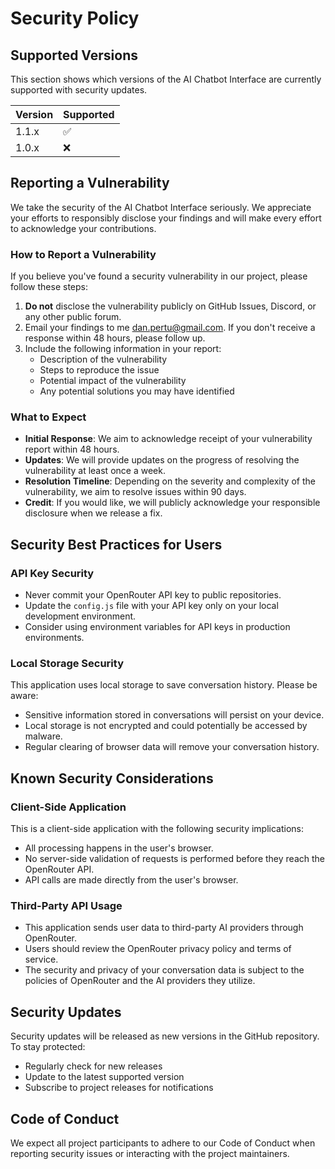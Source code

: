 # Security Policy

## Supported Versions

This section shows which versions of the AI Chatbot Interface are currently supported with security updates.

| Version | Supported          |
| ------- | ------------------ |
| 1.1.x   | :white_check_mark: |
| 1.0.x   | :x:                |

## Reporting a Vulnerability

We take the security of the AI Chatbot Interface seriously. We appreciate your efforts to responsibly disclose your findings and will make every effort to acknowledge your contributions.

### How to Report a Vulnerability

If you believe you've found a security vulnerability in our project, please follow these steps:

1. **Do not** disclose the vulnerability publicly on GitHub Issues, Discord, or any other public forum.
2. Email your findings to me [dan.pertu@gmail.com](dan.pertu@gmail.com). If you don't receive a response within 48 hours, please follow up.
3. Include the following information in your report:
   - Description of the vulnerability
   - Steps to reproduce the issue
   - Potential impact of the vulnerability
   - Any potential solutions you may have identified

### What to Expect

- **Initial Response**: We aim to acknowledge receipt of your vulnerability report within 48 hours.
- **Updates**: We will provide updates on the progress of resolving the vulnerability at least once a week.
- **Resolution Timeline**: Depending on the severity and complexity of the vulnerability, we aim to resolve issues within 90 days.
- **Credit**: If you would like, we will publicly acknowledge your responsible disclosure when we release a fix.

## Security Best Practices for Users

### API Key Security

- Never commit your OpenRouter API key to public repositories.
- Update the `config.js` file with your API key only on your local development environment.
- Consider using environment variables for API keys in production environments.

### Local Storage Security

This application uses local storage to save conversation history. Please be aware:
- Sensitive information stored in conversations will persist on your device.
- Local storage is not encrypted and could potentially be accessed by malware.
- Regular clearing of browser data will remove your conversation history.

## Known Security Considerations

### Client-Side Application

This is a client-side application with the following security implications:
- All processing happens in the user's browser.
- No server-side validation of requests is performed before they reach the OpenRouter API.
- API calls are made directly from the user's browser.

### Third-Party API Usage

- This application sends user data to third-party AI providers through OpenRouter.
- Users should review the OpenRouter privacy policy and terms of service.
- The security and privacy of your conversation data is subject to the policies of OpenRouter and the AI providers they utilize.

## Security Updates

Security updates will be released as new versions in the GitHub repository. To stay protected:
- Regularly check for new releases
- Update to the latest supported version
- Subscribe to project releases for notifications

## Code of Conduct

We expect all project participants to adhere to our Code of Conduct when reporting security issues or interacting with the project maintainers.

